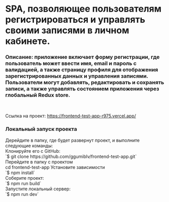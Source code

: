 # SPA, позволяющее пользователям регистрироваться и управлять своими записями в личном кабинете.

<h3>Описание: приложение включает форму регистрации, где пользователь может ввести имя, email и пароль с валидацией, а также страницу профиля для отображения зарегистрированных данных и управления записями. Пользователи могут добавлять, редактировать и сохранять записи, а также управлять состоянием приложения через глобальный Redux store. </h3><br/>

Ссылка на проект: https://frontend-test-app-r975.vercel.app/
<br/>


<h3>Локальный запуск проекта</h3>
Дерейдите в папку, где будет развернут проект, и выполните следующие команды: <br/>
Клонируйте его с GitHub:<br/>
`$ git clone https://github.com/ggumiblv/frontend-test-app.git`<br/>
Перейдите в папку с проектом<br/>
cd frontend-test-app
Установите зависимости <br/>
`$ npm install`<br/>
Соберите проект:<br/>
`$ npm run build`<br/>
Запустите локальный сервер:<br/>
`$ npm run dev`<br/>
